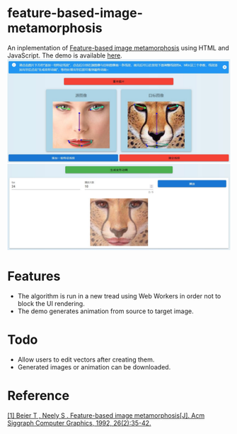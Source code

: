 # feature-based-image-metamorphosis
An inplementation of [Feature-based image metamorphosis](https://dl.acm.org/doi/10.1145/142920.134003) using HTML and JavaScript. The demo is available [here](https://6ckai.com/projects/image_morphing/).  
![image](https://raw.githubusercontent.com/liuchengkai/feature-based-image-metamorphosis/master/docs/11.jpg)
![image](https://raw.githubusercontent.com/liuchengkai/feature-based-image-metamorphosis/master/docs/12.jpg)
# Features
* The algorithm is run in a new tread using Web Workers in order not to block the UI rendering. 
* The demo generates animation from source to target image.
# Todo
* Allow users to edit vectors after creating them.
* Generated images or animation can be downloaded.
# Reference
[[1] Beier T ,  Neely S . Feature-based image metamorphosis[J]. Acm Siggraph Computer Graphics, 1992, 26(2):35-42.](https://dl.acm.org/doi/10.1145/133994.134003)
